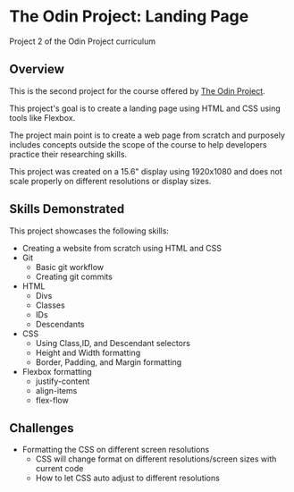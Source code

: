 # The Odin Project: Landing Page
Project 2 of the Odin Project curriculum

## Overview

This is the second project for the course offered by [The Odin Project](https://www.theodinproject.com/).

This project's goal is to create a landing page using HTML and CSS using tools like Flexbox.

The project main point is to create a web page from scratch and purposely includes concepts outside the scope of the course to help developers practice their researching skills.

This project was created on a 15.6" display using 1920x1080 and does not scale properly on different resolutions or display sizes.

## Skills Demonstrated

This project showcases the following skills:
* Creating a website from scratch using HTML and CSS
* Git
    * Basic git workflow
    * Creating git commits
* HTML
    * Divs
    * Classes
    * IDs
    * Descendants
* CSS
    * Using Class,ID, and Descendant selectors
    * Height and Width formatting
    * Border, Padding, and Margin formatting
* Flexbox formatting
    * justify-content
    * align-items
    * flex-flow

## Challenges
* Formatting the CSS on different screen resolutions
    * CSS will change format on different resolutions/screen sizes with current code
    * How to let CSS auto adjust to different resolutions
